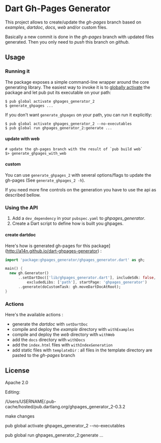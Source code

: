 # Dart Gh-Pages Generator

This project allows to create/update the _gh-pages_ branch based on _examples_,
_dartdoc_, _docs_, _web_ and/or custom files.

Basically a new commit is done in the _gh-pages_ branch with updated files
generated. Then you only need to _push_ this branch on _github_.

## Usage

### Running it

The package exposes a simple command-line wrapper around the core generating
library. The easiest way to invoke it is to
[globally activate](https://www.dartlang.org/tools/pub/cmd/pub-global.html) the
package and let pub put its executable on your path:

    $ pub global activate ghpages_generator_2
    $ generate_ghpages ...

If you don't want `generate_ghpages` on your path, you can run it explicitly:

    $ pub global activate ghpages_generator_2 --no-executables
    $ pub global run ghpages_generator_2:generate ...

#### update with web

    # update the gh-pages branch with the result of `pub build web`
    $> generate_ghpages_with_web

#### custom

You can use `generate_ghpages_2` with several options/flags to update the
gh-pages (See `generate_ghpages_2 -h`).

If you need more fine controls on the generation you have to use the api as
described bellow.

### Using the API

1. Add a `dev_dependency` in your `pubspec.yaml` to _ghpages_generator_.
1. Create a Dart script to define how is built you ghpages.

#### create dartdoc

Here's how is generated
gh-pages for this package](http://a14n.github.io/dart-ghpages-generator) :

```dart
import 'package:ghpages_generator/ghpages_generator.dart' as gh;

main() {
  new gh.Generator()
      ..setDartDoc(['lib/ghpages_generator.dart'], includeSdk: false,
          excludedLibs: ['path'], startPage: 'ghpages_generator')
      ..generate(doCustomTask: gh.moveDartDocAtRoot);
}
```

### Actions

Here's the available actions :

- generate the _dartdoc_ with `setDartDoc`
- compile and deploy the _example_ directory with `withExamples`
- compile and deploy the _web_ directory with `withWeb`
- add the `docs` directory with `withDocs`
- add the `index.html` files with `withIndexGeneration`
- add static files with `templateDir` : all files in the template directory are
pasted to the _gh-pages_ branch

## License ##
Apache 2.0


Editing:

/Users/USERNAME/.pub-cache/hosted/pub.dartlang.org/ghpages_generator_2-0.3.2

make changes

pub global activate ghpages_generator_2 --no-executables

pub global run ghpages_generator_2:generate ...       
